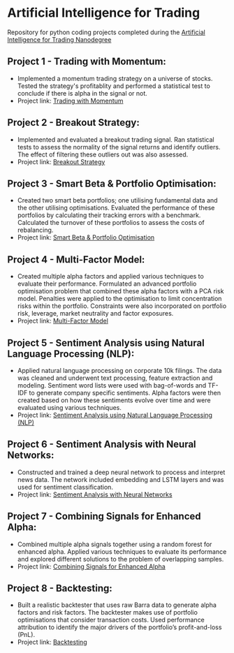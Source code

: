 # Artificial Intelligence for Trading
Repository for python coding projects completed during the [Artificial Intelligence for Trading Nanodegree](https://www.udacity.com/course/ai-for-trading--nd880)

## Project 1 - Trading with Momentum:
* Implemented a momentum trading strategy on a universe of stocks. Tested the strategy's profitablity and performed a statistical test to conclude if there is alpha in the signal or not.
* Project link: [Trading with Momentum](https://github.com/SDokmanovic/Artificial-Intelligence-for-Trading/blob/main/Project%201%20-%20Trading%20with%20momentum.ipynb)
## Project 2 - Breakout Strategy:
* Implemented and evaluated a breakout trading signal. Ran statistical tests to assess the normality of the signal returns and identify outliers. The effect of filtering these outliers out was also assessed.
* Project link: [Breakout Strategy](https://github.com/SDokmanovic/Artificial-Intelligence-for-Trading/blob/main/Project%202%20-%20Breakout%20strategy.ipynb)
## Project 3 - Smart Beta & Portfolio Optimisation:
* Created two smart beta portfolios; one utilising fundamental data and the other utilising optimisations. Evaluated the performance of these portfolios by calculating their tracking errors with a benchmark. Calculated the turnover of these portfolios to assess the costs of rebalancing.
* Project link: [Smart Beta & Portfolio Optimisation](https://github.com/SDokmanovic/Artificial-Intelligence-for-Trading/blob/main/Project%203%20-%20Smart%20beta%20and%20portfolio%20optimization.ipynb)
## Project 4 - Multi-Factor Model:
* Created multiple alpha factors and applied various techniques to evaluate their performance. Formulated an advanced portfolio optimisation problem that combined these alpha factors with a PCA risk model. Penalties were applied to the optimisation to limit concentration risks within the portfolio. Constraints were also incorporated on portfolio risk, leverage, market neutrality and factor exposures.
* Project link: [Multi-Factor Model](https://github.com/SDokmanovic/Artificial-Intelligence-for-Trading/blob/main/Project%204%20-%20Alpha%20research%20and%20factor%20modeling.ipynb)
## Project 5 - Sentiment Analysis using Natural Language Processing (NLP):
* Applied natural language processing on corporate 10k filings. The data was cleaned and underwent text processing, feature extraction and modeling. Sentiment word lists were used with bag-of-words and TF-IDF to generate company specific sentiments. Alpha factors were then created based on how these sentiments evolve over time and were evaluated using various techniques.
* Project link: [Sentiment Analysis using Natural Language Processing (NLP)](https://github.com/SDokmanovic/Artificial-Intelligence-for-Trading/blob/main/Project%205%20-%20NLP%20on%20financial%20statements.ipynb)
## Project 6 - Sentiment Analysis with Neural Networks:
* Constructed and trained a deep neural network to process and interpret news data. The network included embedding and LSTM layers and was used for sentiment classification.
* Project link: [Sentiment Analysis with Neural Networks](https://github.com/SDokmanovic/Artificial-Intelligence-for-Trading/blob/main/Project%206%20-%20Sentiment%20analysis%20with%20neural%20networks.ipynb)
## Project 7 - Combining Signals for Enhanced Alpha:
* Combined multiple alpha signals together using a random forest for enhanced alpha. Applied various techniques to evaluate its performance and explored different solutions to the problem of overlapping samples.
* Project link: [Combining Signals for Enhanced Alpha](https://github.com/SDokmanovic/Artificial-Intelligence-for-Trading/blob/main/Project%207%20-%20Combining%20signals%20for%20enhanced%20alpha.ipynb)
## Project 8 - Backtesting:
* Built a realistic backtester that uses raw Barra data to generate alpha factors and risk factors. The backtester makes use of portfolio optimisations that consider transaction costs. Used performance attribution to identify the major drivers of the portfolio’s profit-and-loss (PnL).
* Project link: [Backtesting](https://github.com/SDokmanovic/Artificial-Intelligence-for-Trading/blob/main/Project%208%20-%20Backtesting.ipynb)
